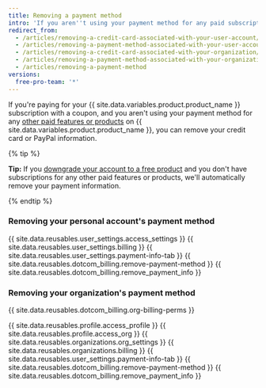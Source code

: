```yaml
---
title: Removing a payment method
intro: 'If you aren''t using your payment method for any paid subscriptions on {{ site.data.variables.product.prodname_dotcom }}, you can remove the payment method so it''s no longer stored in your account.'
redirect_from:
  - /articles/removing-a-credit-card-associated-with-your-user-account/
  - /articles/removing-a-payment-method-associated-with-your-user-account/
  - /articles/removing-a-credit-card-associated-with-your-organization/
  - /articles/removing-a-payment-method-associated-with-your-organization/
  - /articles/removing-a-payment-method
versions:
  free-pro-team: '*'
---
```


If you're paying for your {{ site.data.variables.product.product_name }} subscription with a coupon, and you aren't using your payment method for any [other paid features or products](/articles/about-billing-on-github) on {{ site.data.variables.product.product_name }}, you can remove your credit card or PayPal information.

{% tip %}

**Tip:** If you [downgrade your account to a free product](/articles/downgrading-your-github-subscription) and you don't have subscriptions for any other paid features or products, we'll automatically remove your payment information.

{% endtip %}

### Removing your personal account's payment method

{{ site.data.reusables.user_settings.access_settings }}
{{ site.data.reusables.user_settings.billing }}
{{ site.data.reusables.user_settings.payment-info-tab }}
{{ site.data.reusables.dotcom_billing.remove-payment-method }}
{{ site.data.reusables.dotcom_billing.remove_payment_info }}

### Removing your organization's payment method

{{ site.data.reusables.dotcom_billing.org-billing-perms }}

{{ site.data.reusables.profile.access_profile }}
{{ site.data.reusables.profile.access_org }}
{{ site.data.reusables.organizations.org_settings }}
{{ site.data.reusables.organizations.billing }}
{{ site.data.reusables.user_settings.payment-info-tab }}
{{ site.data.reusables.dotcom_billing.remove-payment-method }}
{{ site.data.reusables.dotcom_billing.remove_payment_info }}
